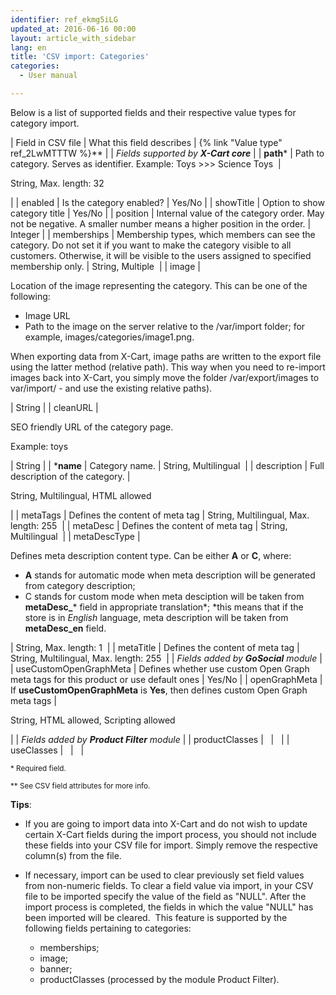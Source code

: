 ```yaml
---
identifier: ref_ekmg5iLG
updated_at: 2016-06-16 00:00
layout: article_with_sidebar
lang: en
title: 'CSV import: Categories'
categories:
  - User manual

---
```



Below is a list of supported fields and their respective value types for category import.

| Field in CSV file | What this field describes | {% link "Value type" ref_2LwMTTTW %}** |
| _Fields supported by **X-Cart core**_ |
| **path*** | Path to category. Serves as identifier.
Example: Toys >>> Science Toys  | 

String,
Max. length: 32

 |
| enabled | Is the category enabled? | Yes/No |
| showTitle | Option to show category title | Yes/No |
| position | Internal value of the category order. May not be negative. A smaller number means a higher position in the order. | Integer |
| memberships | Membership types, which members can see the category. Do not set it if you want to make the category visible to all customers. Otherwise, it will be visible to the users assigned to specified membership only. | String,
Multiple  |
| image | 

Location of the image representing the category. This can be one of the following:

*   Image URL
*   Path to the image on the server relative to the <xcart directory>/var/import folder; for example, images/categories/image1.png.

When exporting data from X-Cart, image paths are written to the export file using the latter method (relative path). This way when you need to re-import images back into X-Cart, you simply move the folder <xcart directory>/var/export/images to var/import/ - and use the existing relative paths).

 | String |
| cleanURL | 

SEO friendly URL of the category page.

Example: toys

 | String |
| ***name** | Category name. | String,
Multilingual  |
| description | Full description of the category. | 

String,
Multilingual,
HTML allowed 

 |
| metaTags | Defines the content of <meta name="keywords" content="%value%"> meta tag | String,
Multilingual,
Max. length: 255  |
| metaDesc | Defines the content of <meta name="description" content="%value%"> meta tag | String,
Multilingual  |
| metaDescType | 

Defines meta description content type. Can be either **A** or **C**, where:

*   **A** stands for automatic mode when meta description will be generated from category description;
*   C stands for custom mode when meta desciption will be taken from **metaDesc_*** field in appropriate translation*;
    *this means that if the store is in _English_ language, meta description will be taken from **metaDesc_en** field.

 | String,
Max. length: 1  |
| metaTitle | Defines the content of <meta name="title" content="%value%"> meta tag | String,
Multilingual,
Max. length: 255  |
| _Fields added by **GoSocial** module_ |
| useCustomOpenGraphMeta | Defines whether use custom Open Graph meta tags for this product or use default ones | Yes/No |
| openGraphMeta | If **useCustomOpenGraphMeta** is **Yes**, then defines custom Open Graph meta tags | 

String,
HTML allowed,
Scripting allowed 

 |
| _Fields added by **Product Filter** module_ |
| productClasses |   |   |
| useClasses |   |   |

<sub>* Required field.</sub>

<sub>** See CSV field attributes for more info.</sub>

**Tips**:

*   If you are going to import data into X-Cart and do not wish to update certain X-Cart fields during the import process, you should not include these fields into your CSV file for import. Simply remove the respective column(s) from the file.

*   If necessary, import can be used to clear previously set field values from non-numeric fields. To clear a field value via import, in your CSV file to be imported specify the value of the field as "NULL". After the import process is completed, the fields in which the value "NULL" has been imported will be cleared. 
    This feature is supported by the following fields pertaining to categories:
    - memberships;
    - image;
    - banner;
    - productClasses (processed by the module Product Filter).